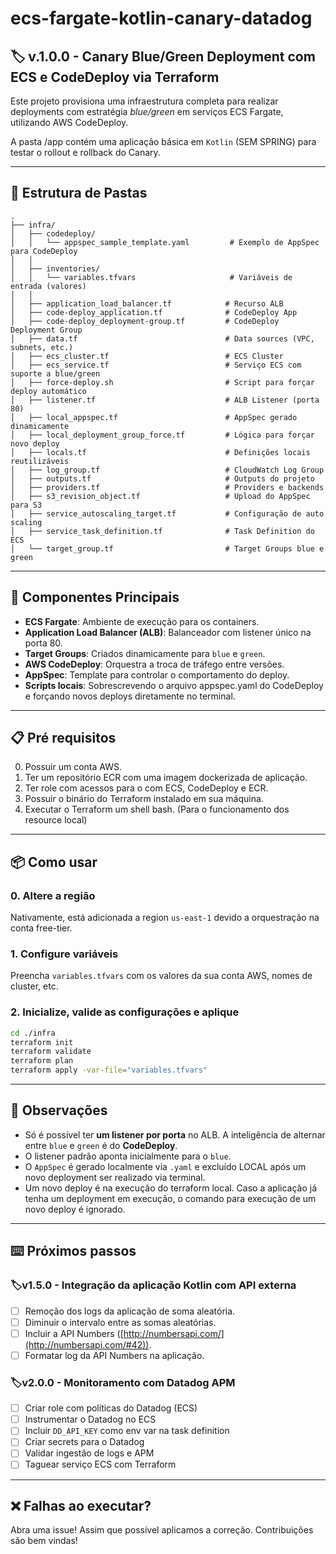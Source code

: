 # ecs-fargate-kotlin-canary-datadog

## 🏷️ v.1.0.0 - Canary Blue/Green Deployment com ECS e CodeDeploy via Terraform

Este projeto provisiona uma infraestrutura completa para realizar deployments com estratégia *blue/green* em serviços ECS Fargate, utilizando AWS CodeDeploy. 

A pasta /app contém uma aplicação básica em `Kotlin` (SEM SPRING) para testar o rollout  e rollback do Canary. 

---
## 📂 Estrutura de Pastas

```
.
├── infra/
│   ├── codedeploy/
│   │   └── appspec_sample_template.yaml         # Exemplo de AppSpec para CodeDeploy
│   │
│   ├── inventories/
│   │   └── variables.tfvars                     # Variáveis de entrada (valores)
│   │
│   ├── application_load_balancer.tf            # Recurso ALB
│   ├── code-deploy_application.tf              # CodeDeploy App
│   ├── code-deploy_deployment-group.tf         # CodeDeploy Deployment Group
│   ├── data.tf                                 # Data sources (VPC, subnets, etc.)
│   ├── ecs_cluster.tf                          # ECS Cluster
│   ├── ecs_service.tf                          # Serviço ECS com suporte a blue/green
│   ├── force-deploy.sh                         # Script para forçar deploy automático
│   ├── listener.tf                             # ALB Listener (porta 80)
│   ├── local_appspec.tf                        # AppSpec gerado dinamicamente
│   ├── local_deployment_group_force.tf         # Lógica para forçar novo deploy
│   ├── locals.tf                               # Definições locais reutilizáveis
│   ├── log_group.tf                            # CloudWatch Log Group
│   ├── outputs.tf                              # Outputs do projeto
│   ├── providers.tf                            # Providers e backends
│   ├── s3_revision_object.tf                   # Upload do AppSpec para S3
│   ├── service_autoscaling_target.tf           # Configuração de auto scaling
│   ├── service_task_definition.tf              # Task Definition do ECS
│   └── target_group.tf                         # Target Groups blue e green
```

---
## 🔧 Componentes Principais

- **ECS Fargate**: Ambiente de execução para os containers.
- **Application Load Balancer (ALB)**: Balanceador com listener único na porta 80.
- **Target Groups**: Criados dinamicamente para `blue` e `green`.
- **AWS CodeDeploy**: Orquestra a troca de tráfego entre versões.
- **AppSpec**: Template para controlar o comportamento do deploy.
- **Scripts locais**: Sobrescrevendo o arquivo appspec.yaml do CodeDeploy e forçando novos deploys diretamente no terminal.
---
## 📋 Pré requisitos
0. Possuir um conta AWS. 
1. Ter um repositório ECR com uma imagem dockerizada de aplicação. 
2. Ter role com acessos para o com ECS, CodeDeploy e ECR.
3. Possuir o binário do Terraform instalado em sua máquina. 
4. Executar o Terraform um shell bash. (Para o funcionamento dos resource local)
---

## 📦 Como usar

### 0. Altere a região
Nativamente, está adicionada a region `us-east-1` devido a orquestração na conta free-tier. 

### 1. Configure variáveis
Preencha `variables.tfvars` com os valores da sua conta AWS, nomes de cluster, etc.

### 2. Inicialize, valide as configurações e aplique
```bash
cd ./infra
terraform init
terraform validate
terraform plan
terraform apply -var-file="variables.tfvars"
```
---

## 📌 Observações

- Só é possível ter **um listener por porta** no ALB. A inteligência de alternar entre `blue` e `green` é do **CodeDeploy**.
- O listener padrão aponta inicialmente para o `blue`.
- O `AppSpec` é gerado localmente via `.yaml` e excluído LOCAL após um novo deployment ser realizado via terminal.
- Um novo deploy é na execução do terraform local. Caso a aplicação já tenha um deployment em execução, o comando para execução de um novo deploy é ignorado. 
---

## ⌨️ Próximos passos

### 🏷️v1.5.0 - Integração da aplicação Kotlin com API externa

- [ ]  Remoção dos logs da aplicação de soma aleatória.
- [ ]  Diminuir o intervalo entre as somas aleatórias.
- [ ]  Incluir a API Numbers ([http://numbersapi.com/](http://numbersapi.com/#42)).
- [ ]  Formatar log da API Numbers na aplicação.

### 🏷️v2.0.0 - Monitoramento com Datadog APM

- [ ]  Criar role com políticas do Datadog (ECS)
- [ ]  Instrumentar o Datadog no ECS
- [ ]  Incluir `DD_API_KEY` como env var na task definition
- [ ]  Criar secrets para o Datadog
- [ ]  Validar ingestão de logs e APM
- [ ]  Taguear serviço ECS com Terraform
---
## ❌ Falhas ao executar? 
Abra uma issue! Assim que possível aplicamos a correção. Contribuições são bem vindas!